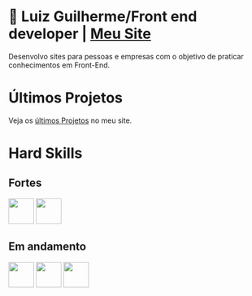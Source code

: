 <h1>&#x1F4C2; Luiz Guilherme/Front end developer | <a href="luizguilhermeb.netlify.app">Meu Site</a> </h1>

<p>Desenvolvo sites para pessoas e empresas com o objetivo de praticar conhecimentos em Front-End.</p>

<h1>Últimos Projetos</h1>

<p>Veja os <a href="https://luizguilhermeb.netlify.app/#ultimos-projetos">últimos Projetos</a> no meu site.</p>

<h1>Hard Skills</h1>

<h2>Fortes</h2>

<div>
  <a href="#"><img width="50" height="50" src="https://cdn.jsdelivr.net/gh/devicons/devicon/icons/html5/html5-original.svg" /><a/>
  <a href="#"><img width="50" height="50" src="https://cdn.jsdelivr.net/gh/devicons/devicon/icons/css3/css3-original.svg" /><a/>
</div>

<h2>Em andamento</h2>

<div>
  <a href="#"><img width="50" height="50" src="https://cdn.jsdelivr.net/gh/devicons/devicon/icons/javascript/javascript-original.svg" /><a/>
  <a href="#"><img width="50" height="50" src="https://cdn.jsdelivr.net/gh/devicons/devicon/icons/git/git-original.svg" /><a/>
  <a href="#"><img width="50" height="50" src="https://cdn.jsdelivr.net/gh/devicons/devicon/icons/github/github-original.svg" /><a/>
</div>
